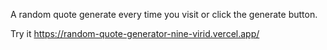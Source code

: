 A random quote generate every time you visit or click the generate button.

Try it https://random-quote-generator-nine-virid.vercel.app/
